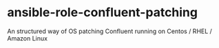 # ansible-role-confluent-patching
An structured way of OS patching Confluent running on Centos / RHEL / Amazon Linux
